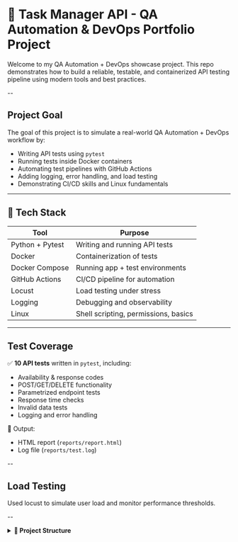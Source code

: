 # 🧪 Task Manager API - QA Automation & DevOps Portfolio Project

Welcome to my QA Automation + DevOps showcase project. This repo demonstrates how to build a reliable, testable, and containerized API testing pipeline using modern tools and best practices.

--

## Project Goal

The goal of this project is to simulate a real-world QA Automation + DevOps workflow by:

- Writing API tests using `pytest`
- Running tests inside Docker containers
- Automating test pipelines with GitHub Actions
- Adding logging, error handling, and load testing
- Demonstrating CI/CD skills and Linux fundamentals

---

## 🔧 Tech Stack

| Tool         | Purpose                                |
|--------------|----------------------------------------|
| Python + Pytest | Writing and running API tests       |
| Docker       | Containerization of tests              |
| Docker Compose | Running app + test environments      |
| GitHub Actions | CI/CD pipeline for automation        |
| Locust       | Load testing under stress              |
| Logging      | Debugging and observability            |
| Linux        | Shell scripting, permissions, basics   |

---

## Test Coverage

✅ **10 API tests** written in `pytest`, including:

- Availability & response codes
- POST/GET/DELETE functionality
- Parametrized endpoint tests
- Response time checks
- Invalid data tests
- Logging and error handling

📁 Output:
- HTML report (`reports/report.html`)
- Log file (`reports/test.log`)

--

## Load Testing
Used locust to simulate user load and monitor performance thresholds.

--

<details>
<summary><strong>📁 Project Structure</strong></summary>

```bash
task-manager-api/
├── .github/
│   └── workflows/
│       └── pytest.yml               # CI/CD pipeline with GitHub Actions
├── reports/
│   ├── report.html                  # Pytest HTML report (auto-generated)
│   └── test.log                     # Log output from tests
├── tests/
│   ├── __init__.py
│   ├── confest.py
│   └── test_api.py                  # Main API test suite using pytest
├── utils/
│   └── logger.py                    # Reusable logger config
├── .gitignore                       # Ignores logs, reports, venv, etc.
├── docker-compose.yml              # Runs app and test containers
├── requirements.txt                # Python dependencies
├── run.sh                          # Bash script to run tests locally
├── test.sh                         # Bash script to run tests inside Docker
└── README.md                       # Project documentation
```

</details>